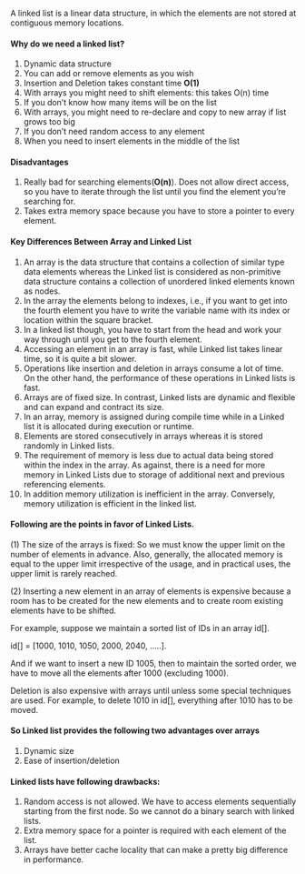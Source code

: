 A linked list is a linear data structure, in which the elements are not stored at contiguous memory locations.

#### Why do we need a linked list?
1. Dynamic data structure
2. You can add or remove elements as you wish
3. Insertion and Deletion takes constant time **O(1)**
4. With arrays you might need to shift elements: this takes O(n) time
5. If you don’t know how many items will be on the list
6. With arrays, you might need to re-declare and copy to new array if list grows too big
7. If you don’t need random access to any element
8. When you need to insert elements in the middle of the list

#### Disadvantages
1. Really bad for searching elements(**O(n)**). Does not allow direct access, so you have to iterate through the list until you find the element you’re searching for.
2. Takes extra memory space because you have to store a pointer to every element.



#### Key Differences Between Array and Linked List
1. An array is the data structure that contains a collection of similar type data elements whereas the Linked list is considered as non-primitive data structure contains a collection of unordered linked elements known as nodes.
2. In the array the elements belong to indexes, i.e., if you want to get into the fourth element you have to write the variable name with its index or location within the square bracket.
3. In a linked list though, you have to start from the head and work your way through until you get to the fourth element.
4. Accessing an element in an array is fast, while Linked list takes linear time, so it is quite a bit slower.
5. Operations like insertion and deletion in arrays consume a lot of time. On the other hand, the performance of these operations in Linked lists is fast.
6. Arrays are of fixed size. In contrast, Linked lists are dynamic and flexible and can expand and contract its size.
7. In an array, memory is assigned during compile time while in a Linked list it is allocated during execution or runtime.
9. Elements are stored consecutively in arrays whereas it is stored randomly in Linked lists.
10. The requirement of memory is less due to actual data being stored within the index in the array. As against, there is a need for more memory in Linked Lists due to storage of additional next and previous referencing elements.
11. In addition memory utilization is inefficient in the array. Conversely, memory utilization is efficient in the linked list.

#### Following are the points in favor of Linked Lists.
(1) The size of the arrays is fixed: So we must know the upper limit on the number of elements in advance. Also, generally, the allocated memory is equal to the upper limit irrespective of the usage, and in practical uses, the upper limit is rarely reached.

(2) Inserting a new element in an array of elements is expensive because a room has to be created for the new elements and to create room existing elements have to be shifted.

For example, suppose we maintain a sorted list of IDs in an array id[].

id[] = [1000, 1010, 1050, 2000, 2040, …..].

And if we want to insert a new ID 1005, then to maintain the sorted order, we have to move all the elements after 1000 (excluding 1000).

Deletion is also expensive with arrays until unless some special techniques are used. For example, to delete 1010 in id[], everything after 1010 has to be moved.

#### So Linked list provides the following two advantages over arrays
1) Dynamic size
2) Ease of insertion/deletion

#### Linked lists have following drawbacks:
1) Random access is not allowed. We have to access elements sequentially starting from the first node. So we cannot do a binary search with linked lists.
2) Extra memory space for a pointer is required with each element of the list.
3) Arrays have better cache locality that can make a pretty big difference in performance.










